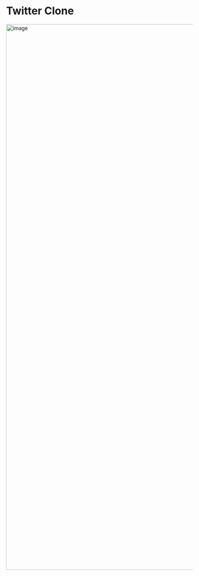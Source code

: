 # Twitter Clone

<img width="1470" alt="image" src="https://github.com/JOSBEAK/twitter-clone/assets/59971421/bd2edf58-696e-43c4-bb2d-44bb4ec85dd6">

